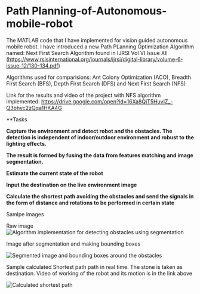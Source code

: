# Path Planning-of-Autonomous-mobile-robot
The MATLAB code that I have implemented for vision guided autonomous mobile robot. 
I have introduced a new Path PLanning Optimization Algorithm named: Next First Search Algorithm found in IJRSI Vol VI Issue XII (https://www.rsisinternational.org/journals/ijrsi/digital-library/volume-6-issue-12/130-134.pdf)

Algorithms used for comparisions: Ant Colony Optimization (ACO), Breadth First Search (BFS), Depth First Search (DFS) and Next First Search (NFS)

Link for the results and video of the project with NFS algorithm implemented: https://drive.google.com/open?id=16Xa8QiT5HuvIZ_-Q3bhyc2zQqa1HKA4G

**Tasks

**Capture the environment and detect robot and the obstacles. The detection is independent of indoor/outdoor environment and robust to the lighting effects.**

**The result is formed by fusing the data from features matching and image segmentation.**

**Estimate the current state of the robot**

**Input the destination on the live environment image**

**Calculate the shortest path avoiding the obstacles and send the signals in the form of distance and rotations to be performed in certain state**

Samlpe images

Raw image
![Algorithm implementation for detecting obstacles using segmentation](https://github.com/dhaval491/Path-Planning-of-Autonomous-mobile-robot/blob/master/IMG_20171231_090649.jpg)

Image after segmentation and making bounding boxes

![Segmented image and bounding boxes around the obstacles](https://github.com/dhaval491/Path-Planning-of-Autonomous-mobile-robot/blob/master/IMG_20171231_090631.jpg)

Sample calculated Shortest path path in real time. The stone is taken as destination. Video of working of the robot and its motion is in the link above

![Calculated shortest path](https://github.com/dhaval491/Path-Planning-of-Autonomous-mobile-robot/blob/master/path%20planing1.jpg)


